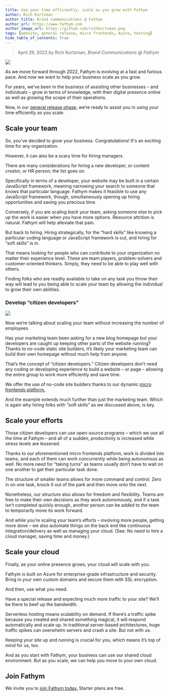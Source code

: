 ```yaml
---
title: Use your time efficiently, scale as you grow with Fathym
author: Rich Kurtzman
author_title: Brand Communications @ Fathym
author_url: https://www.fathym.com
author_image_url: https://github.com/richkurtzman.png
tags: [website, general release, micro frontends, Azure, hosting]
hide_table_of_contents: true
---
```


> April 29, 2022 by Rich Kurtzman, _Brand Communications @ Fathym_

![](https://www.fathym.com/img/growthcomputer.jpeg)

As we move forward through 2022, Fathym is evolving at a fast and furious pace. And now we want to help your business scale as you grow.  

For years, we’ve been in the business of assisting other businesses – and individuals – grow in terms of knowledge, with their digital presence online as well as growing the scope of their operations.  

Now, in our [general release phase](https://www.fathym.com/blog/articles/2022/april/2022-04-28-general-release-blog), we’re ready to assist you in using your time efficiently as you scale.  

## Scale your team 

So, you’ve decided to grow your business. Congratulations! It's an exciting time for any organization. 

However, it can also be a scary time for hiring managers.  

There are many considerations for hiring a new developer, or content creator, or HR person; the list goes on.  

Specifically in terms of a developer, your website may be built in a certain JavaScript framework, meaning narrowing your search to someone that knows that particular language. Fathym makes it feasible to use any JavaScript framework, though, simultaneously opening up hiring opportunities and saving you precious time.  

Conversely, if you are scaling *back* your team, asking someone else to pick up the work is easier when you have more options. Resource attrition is natural. Fathym will help alleviate that pain. 

But back to hiring. Hiring strategically, for the “hard skills” like knowing a particular coding language or JavaScript framework is out, and hiring for “soft skills” is in.  

That means looking for people who can contribute to your organization no matter their experience level. These are team players, problem-solvers and customer-oriented thinkers. Simply, they need to be able to play well with others.  

Finding folks who are readily available to take on any task you throw their way will lead to you being able to scale your team by allowing the individual to grow their own abilities. 

### Develop “citizen developers” 
![](https://www.fathym.com/img/MFERPlasmicGatsbyDocuReact.png)

Now we’re talking about scaling your team without increasing the number of employees.  

Has your marketing team been asking for a new blog homepage but your developers are caught up keeping other parts of the website running? Thanks to no-code static site builders, it’s likely your marketing team can build their own homepage without much help from anyone.  

That’s the concept of “citizen developers.” Citizen developers don’t need any coding or developing experience to build a website – or page – allowing the entire group to work more efficiently and save time. 

We offer the use of no-code site builders thanks to our dynamic [micro frontends platform.](https://www.fathym.com/blog/articles/2022/march/2022-03-14-a-simple-micro-frontends-explainer)  

And the example extends much further than just the marketing team. Which is again why hiring folks with “soft skills” as we discussed above, is key. 

## Scale your efforts 

Those citizen developers can use open-source programs – which we use all the time at Fathym – and all of a sudden, productivity is increased while stress levels are lessened.  

Thanks to our aforementioned micro frontends platform, work is divided into teams, and each of them can work concurrently while being autonomous as well. No more need for “taking turns” as teams usually don’t have to wait on one another to get their particular task done.  

The structure of smaller teams allows for more command and control. Zero in on one task, knock it out of the park and then move onto the next.  

Nonetheless, our structure also allows for freedom and flexibility. Teams are free to make their own decisions as they work autonomously, and if a task isn’t completed quickly enough, another person can be added to the team to temporarily move its work forward.  

And while you’re scaling your team’s efforts – involving more people, getting more done – we also automate things on the back end like continuous integration/delivery as well as managing your cloud. (See: No need to hire a cloud manager, saving time and money.) 

## Scale your cloud 

Finally, as your online presence grows, your cloud will scale with you.  

Fathym is built on Azure for enterprise-grade infrastructure and security. Bring in your own custom domains and secure them with SSL encryption.  

And then, use what you need.  

Have a special release and expecting much more traffic to your site? We’ll be there to beef up the bandwidth.  

Serverless hosting means scalability on demand. If there’s a traffic spike because you created and shared something magical, it will respond automatically and scale up. In traditional server-based architectures, huge traffic spikes can overwhelm servers and crash a site. But not with us.  

Keeping your site up and running is crucial for you, which means it’s top of mind for us, too.  

And as you start with Fathym, your business can use our shared cloud environment. But as you scale, we can help you move to your own cloud. 

## Join Fathym 

We invite you to [join Fathym today.](https://www.fathym.com/dashboard) Starter plans are free. 